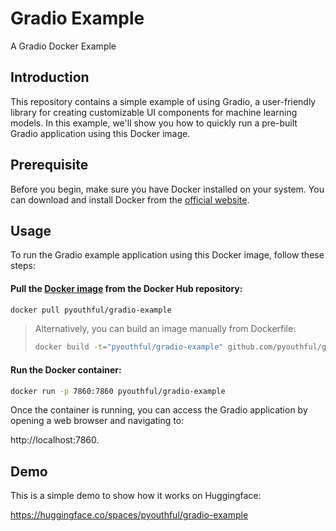 # Gradio Example
A Gradio Docker Example

## Introduction

This repository contains a simple example of using Gradio, a user-friendly library for creating customizable UI components for machine learning models. In this example, we'll show you how to quickly run a pre-built Gradio application using this Docker image.

## Prerequisite

Before you begin, make sure you have Docker installed on your system. You can download and install Docker from the [official website](https://www.docker.com/get-started).

## Usage

To run the Gradio example application using this Docker image, follow these steps:

#### Pull the [Docker image](https://hub.docker.com/repository/docker/pyouthful/gradio-example/tags?page=1&ordering=last_updated) from the Docker Hub repository:
```bash
docker pull pyouthful/gradio-example
```
> Alternatively, you can build an image manually from Dockerfile:
> ```bash
> docker build -t="pyouthful/gradio-example" github.com/pyouthful/gradio-example
> ```

#### Run the Docker container:
```bash
docker run -p 7860:7860 pyouthful/gradio-example
```
Once the container is running, you can access the Gradio application by opening a web browser and navigating to:

http://localhost:7860.

## Demo

This is a simple demo to show how it works on Huggingface:

https://huggingface.co/spaces/pyouthful/gradio-example



